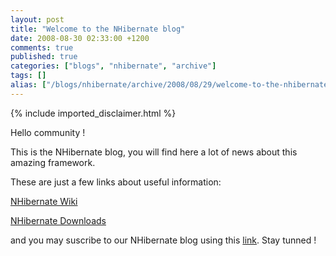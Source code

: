 ```yaml
---
layout: post
title: "Welcome to the NHibernate blog"
date: 2008-08-30 02:33:00 +1200
comments: true
published: true
categories: ["blogs", "nhibernate", "archive"]
tags: []
alias: ["/blogs/nhibernate/archive/2008/08/29/welcome-to-the-nhibernate-blog.aspx"]
---
```

<!-- more -->
{% include imported_disclaimer.html %}
<p>Hello community !</p>
<p>This is the NHibernate blog, you will find here a lot of news about this amazing framework. </p>
<p>These are just a few links about useful information: </p>
<p><a href="/wikis/">NHibernate Wiki</a></p>
<p><a href="/media/">NHibernate Downloads</a></p>
<p>and you may suscribe to our NHibernate blog using this <a href="http://feeds.feedburner.com/NHibernateBlog">link</a>. Stay tunned !</p>
